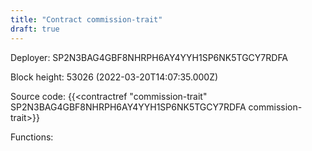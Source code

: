 ```yaml
---
title: "Contract commission-trait"
draft: true
---
```

Deployer: SP2N3BAG4GBF8NHRPH6AY4YYH1SP6NK5TGCY7RDFA


 



Block height: 53026 (2022-03-20T14:07:35.000Z)

Source code: {{<contractref "commission-trait" SP2N3BAG4GBF8NHRPH6AY4YYH1SP6NK5TGCY7RDFA commission-trait>}}

Functions:


